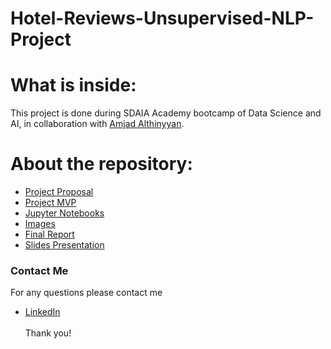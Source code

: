 # Hotel-Reviews-Unsupervised-NLP-Project
# What is inside:
This project is done during SDAIA Academy bootcamp of Data Science and AI, in collaboration with [Amjad Althinyyan](https://github.com/amjadalth).
# About the repository:
- [Project Proposal](https://github.com/emanalshehrii/Hotel-Reviews-Unsupervised-NLP-Project/blob/main/Hotel_Reviews_Proposal.md)
- [Project MVP](https://github.com/emanalshehrii/Hotel-Reviews-Unsupervised-NLP-Project/blob/main/Hotel_Reviews_MVP.md)
- [Jupyter Notebooks](https://github.com/emanalshehrii/Hotel-Reviews-Unsupervised-NLP-Project/tree/main/Jupyter%20Notebooks)
- [Images](https://github.com/emanalshehrii/Hotel-Reviews-Unsupervised-NLP-Project/tree/main/images)
- [Final Report](https://github.com/emanalshehrii/Hotel-Reviews-Unsupervised-NLP-Project/blob/main/Hotel_Reviews_write_up.md)
- [Slides Presentation](https://github.com/emanalshehrii/Hotel-Reviews-Unsupervised-NLP-Project/blob/main/Hotel_reviews.pdf)
### Contact Me
For any questions please contact me <br/>
- [LinkedIn](https://www.linkedin.com/in/eman-mohammed/)
<br/><br/>
Thank you!
